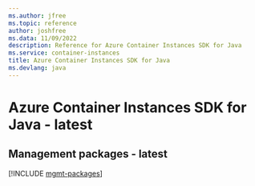 ```yaml
---
ms.author: jfree
ms.topic: reference
author: joshfree
ms.data: 11/09/2022
description: Reference for Azure Container Instances SDK for Java
ms.service: container-instances
title: Azure Container Instances SDK for Java
ms.devlang: java
---
```

# Azure Container Instances SDK for Java - latest

## Management packages - latest
[!INCLUDE [mgmt-packages](container-instances-mgmt-index.md)]